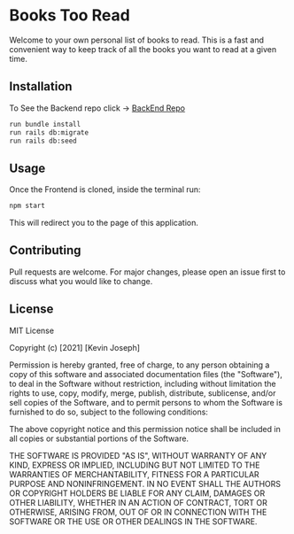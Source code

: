 
# Books Too Read

Welcome to your own personal list of books to read. This is a fast and convenient way to keep track of all the books 
you want to read at a given time. 


## Installation

To See the Backend repo click ->   [BackEnd Repo](https://github.com/kevinjoseph97/BookList-backend) 

```bash
run bundle install 
run rails db:migrate
run rails db:seed
```

## Usage

Once the Frontend is cloned, inside the terminal run:
```js
npm start
```

This will redirect you to the page of this application. 

## Contributing
Pull requests are welcome. For major changes, please open an issue first to discuss what you would like to change.



## License
MIT License

Copyright (c) [2021] [Kevin Joseph]

Permission is hereby granted, free of charge, to any person obtaining a copy
of this software and associated documentation files (the "Software"), to deal
in the Software without restriction, including without limitation the rights
to use, copy, modify, merge, publish, distribute, sublicense, and/or sell
copies of the Software, and to permit persons to whom the Software is
furnished to do so, subject to the following conditions:

The above copyright notice and this permission notice shall be included in all
copies or substantial portions of the Software.

THE SOFTWARE IS PROVIDED "AS IS", WITHOUT WARRANTY OF ANY KIND, EXPRESS OR
IMPLIED, INCLUDING BUT NOT LIMITED TO THE WARRANTIES OF MERCHANTABILITY,
FITNESS FOR A PARTICULAR PURPOSE AND NONINFRINGEMENT. IN NO EVENT SHALL THE
AUTHORS OR COPYRIGHT HOLDERS BE LIABLE FOR ANY CLAIM, DAMAGES OR OTHER
LIABILITY, WHETHER IN AN ACTION OF CONTRACT, TORT OR OTHERWISE, ARISING FROM,
OUT OF OR IN CONNECTION WITH THE SOFTWARE OR THE USE OR OTHER DEALINGS IN THE
SOFTWARE.